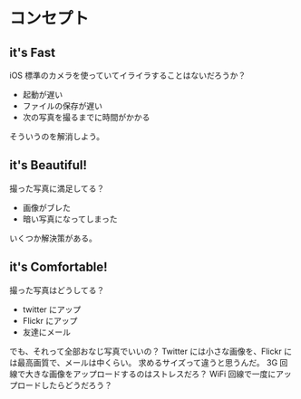 # コンセプト
## it's Fast
iOS 標準のカメラを使っていてイライラすることはないだろうか？

- 起動が遅い
- ファイルの保存が遅い
- 次の写真を撮るまでに時間がかかる

そういうのを解消しよう。

## it's Beautiful!
撮った写真に満足してる？

- 画像がブレた
- 暗い写真になってしまった

いくつか解決策がある。 

## it's Comfortable!
撮った写真はどうしてる？

- twitter にアップ
- Flickr にアップ
- 友達にメール

でも、それって全部おなじ写真でいいの？
Twitter には小さな画像を、Flickr には最高画質で、メールは中くらい。
求めるサイズって違うと思うんだ。
3G 回線で大きな画像をアップロードするのはストレスだろ？
WiFi 回線で一度にアップロードしたらどうだろう？




